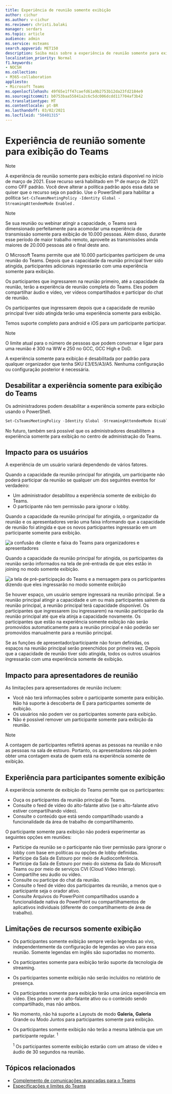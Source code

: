 ```yaml
---
title: Experiência de reunião somente exibição
author: cichur
ms.author: v-cichur
ms.reviewer: christi.balaki
manager: serdars
ms.topic: article
audience: admin
ms.service: msteams
search.appverid: MET150
description: Saiba mais sobre a experiência de reunião somente para exibição do Teams para administradores, apresentadores e participantes
localization_priority: Normal
f1.keywords:
- NOCSH
ms.collection:
- M365-collaboration
appliesto:
- Microsoft Teams
ms.openlocfilehash: 49f65e1ff47caefd61a9b2753b12da23fd2184e9
ms.sourcegitcommit: b0753baa55841a2c6c5dc006dcdd117704af3b42
ms.translationtype: MT
ms.contentlocale: pt-BR
ms.lasthandoff: 03/02/2021
ms.locfileid: "50401315"
---
```

# <a name="teams-view-only-meeting-experience"></a>Experiência de reunião somente para exibição do Teams

> [!Note]
> A experiência de reunião somente para exibição estará disponível no início de março de 2021. Esse recurso será habilitado em 1º de março de 2021 como OFF padrão. Você deve alterar a política padrão após essa data se quiser que o recurso seja on padrão. Use o PowerShell para habilitar a política `Set-CsTeamsMeetingPolicy -Identity Global -StreamingAttendeeMode Enabled` .

> [!Note]
> Se sua reunião ou webinar atingir a capacidade, o Teams será dimensionado perfeitamente para acomodar uma experiência de transmissão somente para exibição de 10.000 pessoas. Além disso, durante esse período de maior trabalho remoto, aproveite as transmissões ainda maiores de 20.000 pessoas até o final deste ano.

O Microsoft Teams permite que até 10.000 participantes participem de uma reunião do Teams. Depois que a capacidade da reunião principal tiver sido atingida, participantes adicionais ingressarão com uma experiência somente para exibição.

Os participantes que ingressarem na reunião primeiro, até a capacidade da reunião, terão a experiência de reunião completa do Teams. Eles podem compartilhar áudio e vídeo, ver vídeos compartilhados e participar do chat de reunião.

Os participantes que ingressarem depois que a capacidade de reunião principal tiver sido atingida terão uma experiência somente para exibição.

Temos suporte completo para android e iOS para um participante participar.

> [!Note]
> O limite atual para o número de pessoas que podem conversar e ligar para uma reunião é 300 na WW e 250 no GCC, GCC High e DoD.

A experiência somente para exibição é desabilitada por padrão para qualquer organizador que tenha SKU E3/E5/A3/A5. Nenhuma configuração ou configuração posterior é necessária.

## <a name="disable-teams-view-only-experience"></a>Desabilitar a experiência somente para exibição do Teams

Os administradores podem desabilitar a experiência somente para exibição usando o PowerShell.

```PowerShell
Set-CsTeamsMeetingPolicy -Identity Global -StreamingAttendeeMode Disabled
```

No futuro, também será possível que os administradores desabilitem a experiência somente para exibição no centro de administração do Teams.

## <a name="impact-to-users"></a>Impacto para os usuários

A experiência de um usuário variará dependendo de vários fatores.

Quando a capacidade da reunião principal for atingida, um participante não poderá participar da reunião se qualquer um dos seguintes eventos for verdadeiro:

- Um administrador desabilitou a experiência somente de exibição do Teams.
- O participante não tem permissão para ignorar o lobby.

Quando a capacidade da reunião principal for atingida, o organizador da reunião e os apresentadores verão uma faixa informando que a capacidade de reunião foi atingida e que os novos participantes ingressarão em um participante somente para exibição.

  ![a confusão de cliente e faixa do Teams para organizadores e apresentadores](media/chat-and-banner-message.png)

Quando a capacidade da reunião principal for atingida, os participantes da reunião serão informados na tela de pré-entrada de que eles estão in joining no modo somente exibição.

  ![a tela de pré-participação do Teams e a mensagem para os participantes dizendo que eles ingressarão no modo somente exibição](media/view-only-pre-join-screen.png)

Se houver espaço, um usuário sempre ingressará na reunião principal. Se a reunião principal atingir a capacidade e um ou mais participantes saírem da reunião principal, a reunião principal terá capacidade disponível. Os participantes que ingressarem (ou ingressarem) na reunião participarão da reunião principal até que ela atinja a capacidade novamente. Os participantes que estão na experiência somente exibição não serão promovidos automaticamente para a reunião principal e não poderão ser promovidos manualmente para a reunião principal.

Se as funções de apresentador/participante não foram definidas, os espaços na reunião principal serão preenchidos por primeira vez. Depois que a capacidade de reunião tiver sido atingida, todos os outros usuários ingressarão com uma experiência somente de exibição.

## <a name="impact-to-meeting-presenters"></a>Impacto para apresentadores de reunião

As limitações para apresentadores de reunião incluem:

- Você não terá informações sobre o participante somente para exibição. Não há suporte à descoberta de E para participantes somente de exibição.
- Os usuários não podem ver os participantes somente para exibição.
- Não é possível remover um participante somente para exibição da reunião.

> [!Note]
> A contagem de participantes refletirá apenas as pessoas na reunião e não as pessoas na sala de estouro. Portanto, os apresentadores não podem obter uma contagem exata de quem está na experiência somente de exibição.

## <a name="experience-for-view-only-attendees"></a>Experiência para participantes somente exibição

A experiência somente de exibição do Teams permite que os participantes:

- Ouça os participantes da reunião principal do Teams.
- Consulte o feed de vídeo do alto-falante ativo (se o alto-falante ativo estiver compartilhando vídeo).
- Consulte o conteúdo que está sendo compartilhado usando a funcionalidade da área de trabalho de compartilhamento.

O participante somente para exibição não poderá experimentar as seguintes opções em reuniões:

- Participe da reunião se o participante não tiver permissão para ignorar o lobby com base em políticas ou opções de lobby definidas.
- Participe da Sala de Estouro por meio de Audioconferência.
- Participe da Sala de Estouro por meio do sistema da Sala do Microsoft Teams ou por meio de serviços CVI (Cloud Video Interop).
- Compartilhe seu áudio ou vídeo.
- Consulte ou participe do chat da reunião.
- Consulte o feed de vídeo dos participantes da reunião, a menos que o participante seja o orador ativo.
- Consulte Arquivos do PowerPoint compartilhados usando a funcionalidade nativa do PowerPoint ou compartilhamentos de aplicativos individuais (diferente do compartilhamento de área de trabalho).

## <a name="view-only-feature-limitations"></a>Limitações de recursos somente exibição

- Os participantes somente exibição sempre verão legendas ao vivo, independentemente da configuração de legendas ao vivo para essa reunião. Somente legendas em inglês são suportadas no momento.
- Os participantes somente para exibição terão suporte da tecnologia de streaming.
- Os participantes somente exibição não serão incluídos no relatório de presença.
- Os participantes somente para exibição terão uma única experiência em vídeo. Eles podem ver o alto-falante ativo ou o conteúdo sendo compartilhado, mas não ambos.
- No momento, não há suporte a  Layouts de modo **Galeria,** **Galeria** Grande ou Modo Juntos para participantes somente para exibição.  
- Os participantes somente exibição não terão a mesma latência que um participante regular. <sup>1</sup>

  <sup>1</sup> Os participantes somente exibição estarão com um atraso de vídeo e áudio de 30 segundos na reunião.  

## <a name="related-topics"></a>Tópicos relacionados

- [Complemento de comunicações avançadas para o Teams](teams-add-on-licensing/advanced-communications.md)
- [Especificações e limites do Teams](limits-specifications-teams.md)
